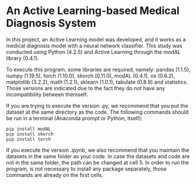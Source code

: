# An Active Learning-based Medical Diagnosis System

In this project, an Active Learning model was developed, and it works as a medical diagnosis model with a neural network classifier. This study was conducted using Python (4.2.5) and Active Learning through the modAL library (0.4.1). 

To execute this program, some libraries are required, namely: pandas (1.1.5), numpy (1.19.5), torch (1.10.0), skorch (0.11.0), modAL (0.4.1), os (0.6.2), matplotlib (3.2.2), math (1.2.1), sklearn (1.0.1), tabulate (0.8.9) and statistics. Those versions are indicated due to the fact they do not have any incompatibility between themself. 

If you are trying to execute the version .py, we recommend that you put the dataset at the same directory as the code. The following commands should be run in a terminal (Anaconda prompt or Python, itself):

	pip install modAL
	pip install skorch
	pip install torch

If you execute the version .ipynb, we also recommend that you maintain the datasets in the same folder as your code. In case the datasets and code are not in the same folder, the path can be changed at cell 5. In order to run the program, is not necessary to install any package separately, those commands are already on the first cells. 

